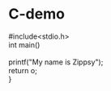 # C-demo
#include<stdio.h>
<br>
int main()
<br>
<br>
printf("My name is Zippsy");
<br>
return o;
<br>
}
